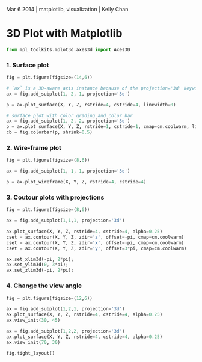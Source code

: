Mar 6 2014 | matplotlib, visualization | Kelly Chan
# 3D Plot with Matplotlib

```python
from mpl_toolkits.mplot3d.axes3d import Axes3D
```

### 1. Surface plot

```python
fig = plt.figure(figsize=(14,6))

# `ax` is a 3D-aware axis instance because of the projection='3d' keyword argument to add_subplot
ax = fig.add_subplot(1, 2, 1, projection='3d')

p = ax.plot_surface(X, Y, Z, rstride=4, cstride=4, linewidth=0)

# surface_plot with color grading and color bar
ax = fig.add_subplot(1, 2, 2, projection='3d')
p = ax.plot_surface(X, Y, Z, rstride=1, cstride=1, cmap=cm.coolwarm, linewidth=0, antialiased=False)
cb = fig.colorbar(p, shrink=0.5)
```

### 2. Wire-frame plot

```python
fig = plt.figure(figsize=(8,6))

ax = fig.add_subplot(1, 1, 1, projection='3d')

p = ax.plot_wireframe(X, Y, Z, rstride=4, cstride=4)
```

### 3. Coutour plots with projections

```python
fig = plt.figure(figsize=(8,6))

ax = fig.add_subplot(1,1,1, projection='3d')

ax.plot_surface(X, Y, Z, rstride=4, cstride=4, alpha=0.25)
cset = ax.contour(X, Y, Z, zdir='z', offset=-pi, cmap=cm.coolwarm)
cset = ax.contour(X, Y, Z, zdir='x', offset=-pi, cmap=cm.coolwarm)
cset = ax.contour(X, Y, Z, zdir='y', offset=3*pi, cmap=cm.coolwarm)

ax.set_xlim3d(-pi, 2*pi);
ax.set_ylim3d(0, 3*pi);
ax.set_zlim3d(-pi, 2*pi);
```

### 4. Change the view angle

```python
fig = plt.figure(figsize=(12,6))

ax = fig.add_subplot(1,2,1, projection='3d')
ax.plot_surface(X, Y, Z, rstride=4, cstride=4, alpha=0.25)
ax.view_init(30, 45)

ax = fig.add_subplot(1,2,2, projection='3d')
ax.plot_surface(X, Y, Z, rstride=4, cstride=4, alpha=0.25)
ax.view_init(70, 30)

fig.tight_layout()
```
